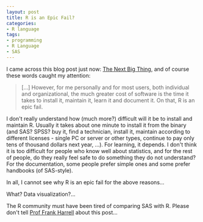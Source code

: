 ```yaml
---
layout: post
title: R is an Epic Fail?
categories:
- R language
tags:
- programming
- R Language
- SAS
---
```


I came across this blog post just now: [The  Next Big Thing](http://www.thejuliagroup.com/blog/?p=433), and of course these words caught my attention:


> [...] However, for me personally and for most users, both individual and organizational, the much greater cost of software is the time it takes to install it, maintain it, learn it and document it. On that, R is an epic fail.


I don't really understand how (much more?) difficult will it be to install and maintain R. Usually it takes about one minute to install it from the binary (and SAS? SPSS? buy it, find a technician, install it, maintain according to different licenses - single PC or server or other types, continue to pay only tens of thousand dollars next year, ...). For learning, it depends. I don't think it is too difficult for people who know well about statistics, and for the rest of people, do they really feel safe to do something they do not understand? For the documentation, some people prefer simple ones and some prefer handbooks (of SAS-style).

In all, I cannot see why R is an epic fail for the above reasons...

What? Data visualization?...

The R community must have been tired of comparing SAS with R. Please don't tell [Prof Frank Harrell](http://yihui.name/en/2010/04/rules-of-thumb-to-meet-r-gurus-in-the-help-list/) about this post...
